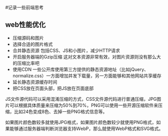 #记录一些前端思考

## web性能优化

- 压缩源码和图片
- 选择合适的图片格式
- 合并静态资源            包括CSS、JS和小图片，减少HTTP请求
- 开启服务器端的Gzip压缩   这对文本资源非常有效，对图片资源则没有那么大的压缩比率吧
- 使用CDN   一些公开库使用第三方提供的静态资源地址（比如jQuery、normalize.css）一方面增加并发下载量，另一方面能够和其他网站共享缓存
- 延长静态资源缓存时间
- 把CSS放在页面头部，把JS放在页面底部

JS文件源代码可以采用混淆压缩的方式，CSS文件源代码进行普通压缩，JPG图片可以根据具体质量来压缩为50%到70%，PNG可以使用一些开源压缩软件来压缩，比如24色变成8色、去掉一些PNG格式信息等。

如果图片颜色数较多就使用JPG格式，如果图片颜色数较少就使用PNG格式，如果能够通过服务器端判断浏览器支持ＷebP，那么就使用WebP格式和SVG格式。
